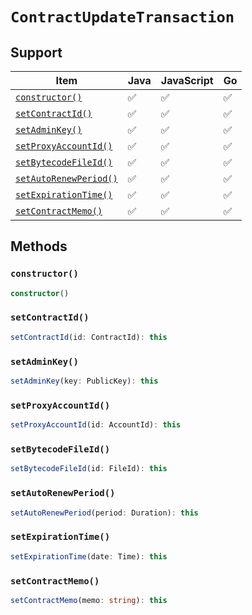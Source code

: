 # `ContractUpdateTransaction`

## Support

| Item | Java | JavaScript | Go
| - | - | - | - |
[`constructor()`](#new) | ✅ | ✅ | ✅
[`setContractId()`](#setContractId) | ✅ | ✅ | ✅
[`setAdminKey()`](#setAdminKey) | ✅ | ✅ | ✅
[`setProxyAccountId()`](#setProxyAccountId) | ✅ | ✅ | ✅
[`setBytecodeFileId()`](#setBytecodeFileId) | ✅ | ✅ | ✅
[`setAutoRenewPeriod()`](#setAutoRenewPeriod) | ✅ | ✅ | ✅
[`setExpirationTime()`](#setExpirationTime) | ✅ | ✅ | ✅
[`setContractMemo()`](#setContractMemo) | ✅ | ✅ | ✅

## Methods

### `constructor()`

```typescript
constructor()
```

### `setContractId()`

```typescript
setContractId(id: ContractId): this
```

### `setAdminKey()`

```typescript
setAdminKey(key: PublicKey): this
```

### `setProxyAccountId()`

```typescript
setProxyAccountId(id: AccountId): this
```

### `setBytecodeFileId()`

```typescript
setBytecodeFileId(id: FileId): this
```

### `setAutoRenewPeriod()`

```typescript
setAutoRenewPeriod(period: Duration): this
```

### `setExpirationTime()`

```typescript
setExpirationTime(date: Time): this
```

### `setContractMemo()`

```typescript
setContractMemo(memo: string): this
```
